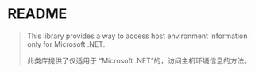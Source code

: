 # README

>   This library provides a way to access host environment information only for Microsoft .NET.
>
>   此类库提供了仅适用于 “Microsoft .NET”的，访问主机环境信息的方法。